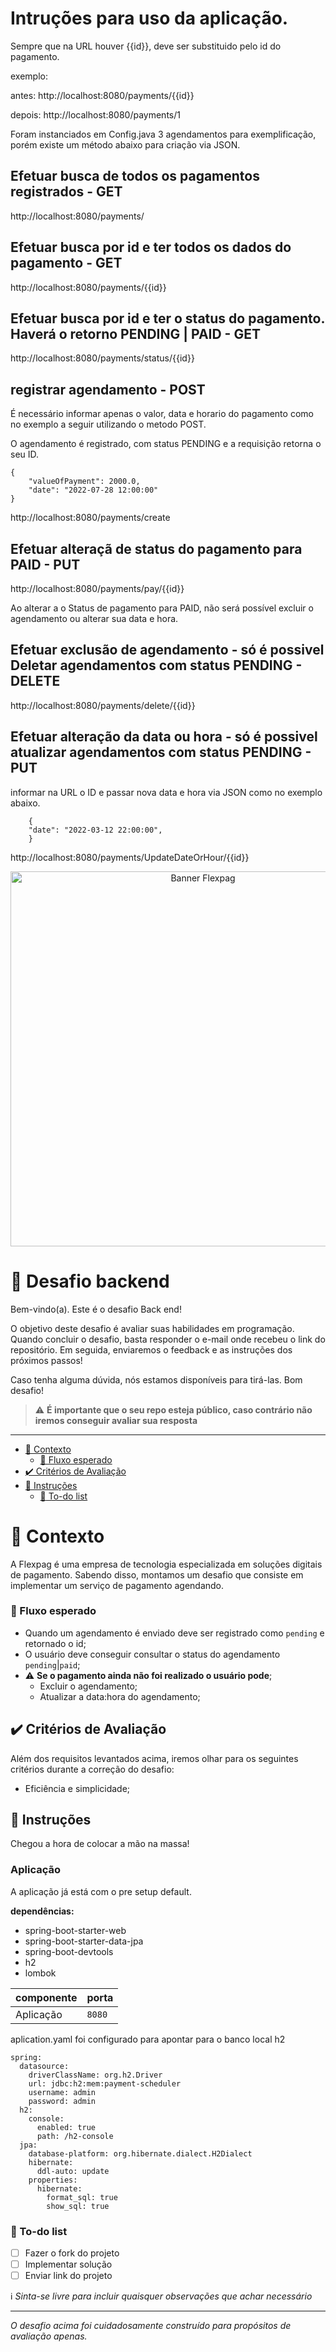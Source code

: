 # Intruções para uso da aplicação.

Sempre que na URL houver {{id}}, deve ser substituido pelo id do pagamento. 

exemplo:

antes:
http://localhost:8080/payments/{{id}}

depois:
http://localhost:8080/payments/1


Foram instanciados em Config.java 3 agendamentos para exemplificação, porém existe um método abaixo para criação via JSON.

## Efetuar busca de todos os pagamentos registrados - GET

http://localhost:8080/payments/

## Efetuar busca por id e ter todos os dados do pagamento - GET

http://localhost:8080/payments/{{id}}

## Efetuar busca por id e ter o status do pagamento. Haverá o retorno PENDING | PAID - GET

http://localhost:8080/payments/status/{{id}}

## registrar agendamento - POST

É necessário informar apenas o valor, data e horario do pagamento como no exemplo a seguir utilizando o metodo POST.

O agendamento é registrado, com status PENDING e a requisição retorna o seu ID.

    {
        "valueOfPayment": 2000.0,
        "date": "2022-07-28 12:00:00"
    }


http://localhost:8080/payments/create

## Efetuar alteraçã de status do pagamento para PAID - PUT

http://localhost:8080/payments/pay/{{id}}

Ao alterar a o Status de pagamento para PAID, não será possível excluir o agendamento ou alterar sua data e hora.

## Efetuar exclusão de agendamento - só é possivel Deletar agendamentos com status PENDING - DELETE

http://localhost:8080/payments/delete/{{id}}


## Efetuar alteração da data ou hora - só é possivel atualizar agendamentos com status PENDING - PUT

informar na URL o ID e passar nova data e hora via JSON como no exemplo abaixo.

    	{
        "date": "2022-03-12 22:00:00",
    	}

http://localhost:8080/payments/UpdateDateOrHour/{{id}}



<p align="center">
 <img src="https://github.com/jsantos-examples/flexpag-desafio-backend/blob/main/contents/flexpag.png" width="600" alt="Banner Flexpag">
</p>

# 🚀 Desafio backend

Bem-vindo(a). Este é o desafio Back end!

O objetivo deste desafio é avaliar suas habilidades em programação.
Quando concluir o desafio, basta responder o e-mail onde recebeu o link do repositório.
Em seguida, enviaremos o feedback e as instruções dos próximos passos!

Caso tenha alguma dúvida, nós estamos disponíveis para tirá-las.
Bom desafio!

> ⚠️ **É importante que o seu repo esteja público, caso contrário não iremos conseguir avaliar sua resposta**

---

- [🧠 Contexto](#-contexto)
  - [🚰 Fluxo esperado](#-fluxo-esperado)
- [✔️ Critérios de Avaliação](#️-critérios-de-avaliação)
- [:rocket: Instruções](#rocket-instruções)
  - [:notebook: To-do list](#notebook-to-do-list)

# 🧠 Contexto

A Flexpag é uma empresa de tecnologia especializada em soluções digitais de pagamento. Sabendo disso, montamos um desafio que consiste em implementar um serviço de pagamento agendando.

### 🚰 Fluxo esperado

- Quando um agendamento é enviado deve ser registrado como `pending` e retornado o id;
- O usuário deve conseguir consultar o status do agendamento `pending`|`paid`;
- :warning: **Se o pagamento ainda não foi realizado o usuário pode**;
  - Excluir o agendamento;
  - Atualizar a data:hora do agendamento;
  
## ✔️ Critérios de Avaliação

Além dos requisitos levantados acima, iremos olhar para os seguintes critérios durante a correção do desafio:

- Eficiência e simplicidade;

## :rocket: Instruções

Chegou a hora de colocar a mão na massa!

### Aplicação

A aplicação já está com o pre setup default. 

**dependências:**
- spring-boot-starter-web
- spring-boot-starter-data-jpa
- spring-boot-devtools
- h2
- lombok

| componente | porta |
| --------- | ----------- |
| Aplicação  | `8080` |

aplication.yaml foi configurado para apontar para o banco local h2
```
spring:
  datasource:
    driverClassName: org.h2.Driver
    url: jdbc:h2:mem:payment-scheduler
    username: admin
    password: admin
  h2:
    console:
      enabled: true
      path: /h2-console
  jpa:
    database-platform: org.hibernate.dialect.H2Dialect
    hibernate:
      ddl-auto: update
    properties:
      hibernate:
        format_sql: true
        show_sql: true
```

### :notebook: To-do list
- [ ] Fazer o fork do projeto
- [ ] Implementar solução
- [ ] Enviar link do projeto

:information_source: _Sinta-se livre para incluir quaisquer observações que achar necessário_

---

_O desafio acima foi cuidadosamente construído para propósitos de avaliação apenas._
